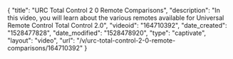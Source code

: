 {
    "title": "URC Total Control 2 0  Remote Comparisons",
    "description": "In this video, you will learn about the various remotes available for Universal Remote Control Total Control 2.0",
    "videoid": "164710392",
    "date_created": "1528477828",
    "date_modified": "1528478920",
    "type": "captivate",
    "layout": "video",
    "url": "\/v\/urc-total-control-2-0-remote-comparisons\/164710392"
}